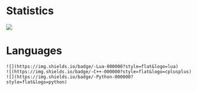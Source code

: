 # Statistics

![](https://github-readme-stats.vercel.app/api?username=0zBug&theme=dark&show_icons=true)

# Languages

```
![](https://img.shields.io/badge/-Lua-000000?style=flat&logo=lua)
![(https://img.shields.io/badge/-C++-000000?style=flat&logo=cplusplus)
![](https://img.shields.io/badge/-Python-000000?style=flat&logo=python)
```
